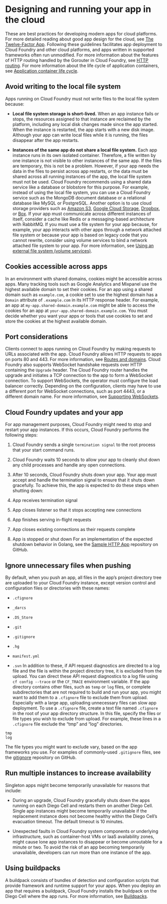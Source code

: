 # Designing and running your app in the cloud
These are best practices for developing modern apps for cloud platforms. For more detailed reading about good app design for the cloud, see [The Twelve-Factor App](http://www.12factor.net).
Following these guidelines facilitates app deployment to Cloud Foundry and other cloud platforms, and apps written in supported frameworks often run unmodified.
For more information about the features of HTTP routing handled by the Gorouter in Cloud Foundry,
see [HTTP routing](https://docs.cloudfoundry.org/concepts/http-routing.html).
For more information about the life cycle of application containers, see [Application container life cycle](https://docs.cloudfoundry.org/devguide/deploy-apps/app-lifecycle.html).

## Avoid writing to the local file system
Apps running on Cloud Foundry must not write files to the local file system because:

* **Local file system storage is short-lived.** When an app instance fails or stops, the resources assigned to that instance are reclaimed by the platform, including any local disk changes made since the app started. When the instance is restarted, the app starts with a new disk image. Although your app can write local files while it is running, the files disappear after the app restarts.

* **Instances of the same app do not share a local file system.** Each app instance runs
in its own isolated container.
Therefore, a file written by one instance is not visible to other instances of the same app.
If the files are temporary, this is not be a problem.
However, if your app needs the data in the files to persist across app restarts,
or the data must be shared across all running instances of the app,
the local file system must not be used. Cloud Foundry recommends
using a shared data service like a database or blobstore for this purpose.
For example, instead of using the local file system, you can use a Cloud Foundry service
such as the MongoDB document database or a relational database like MySQL or PostgreSQL.
Another option is to use cloud storage providers such as [Amazon S3](http://aws.amazon.com/s3/),
[Google Cloud Storage](https://cloud.google.com/products/cloud-storage),
[Dropbox](https://www.dropbox.com/developers), or [Box](http://developers.box.com/).
If your app must communicate across different instances of itself,
consider a cache like Redis or a messaging-based architecture with RabbitMQ.
If you must use a file system for your app because, for example, your app interacts
with other apps through a network attached file system or because your app is based on legacy code
that you cannot rewrite, consider using volume services to bind a network attached file system to your app.
For more information, see [Using an external file system (volume services)](https://docs.cloudfoundry.org/devguide/services/using-vol-services.html).

## Cookies accessible across apps
In an environment with shared domains, cookies might be accessible across apps.
Many tracking tools such as Google Analytics and Mixpanel use the highest available domain to set their cookies.
For an app using a shared domain such as `example.com`, a cookie set to use the highest domain has a `Domain` attribute of `.example.com` in its HTTP response header.
For example, an app at `my-app.shared-domain.example.com` might be able to access the cookies for an app at `your-app.shared-domain.example.com`.
You must decide whether you want your apps or tools that use cookies to set and store the cookies at the highest available domain.

## Port considerations
Clients connect to apps running on Cloud Foundry by making requests to URLs associated with the app.
Cloud Foundry allows HTTP requests to apps on ports 80 and 443.
For more information, see [Routes and domains](https://docs.cloudfoundry.org/devguide/deploy-apps/routes-domains.html).
Cloud Foundry also supports WebSocket handshake requests over HTTP containing the `Upgrade` header.
The Cloud Foundry router handles the upgrade and initiates a TCP connection
to the app to form a WebSocket connection.
To support WebSockets, the operator must configure the load balancer correctly. Depending on the configuration, clients may have to use a different port for WebSocket connections, such as port 4443, or a different domain name. For more information, see [Supporting WebSockets](https://docs.cloudfoundry.org/adminguide/supporting-websockets.html).

## Cloud Foundry updates and your app
For app management purposes, Cloud Foundry might need to stop and restart your app instances.
If this occurs, Cloud Foundry performs the following steps:

1. Cloud Foundry sends a single `termination signal` to the root process
that your start command runs.

2. Cloud Foundry waits 10 seconds to allow your app to cleanly shut down any child processes
and handle any open connections.

3. After 10 seconds, Cloud Foundry shuts down your app.
Your app must accept and handle the termination signal to ensure that it shuts down gracefully. To achieve this, the app is expected to do these steps when shutting down:

1. App receives termination signal

2. App closes listener so that it stops accepting new connections

3. App finishes serving in-flight requests

4. App closes existing connections as their requests complete

5. App is stopped or shut down
For an implementation of the expected shutdown behavior in Golang, see the [Sample HTTP App](https://github.com/cloudfoundry/sample-http-app) repository on GitHub.

## Ignore unnecessary files when pushing
By default, when you push an app, all files in the app’s project directory tree are uploaded
to your Cloud Foundry instance, except version control and configuration files
or directories with these names:

* `.cfignore`

* `_darcs`

* `.DS_Store`

* `.git`

* `.gitignore`

* `.hg`

* `manifest.yml`

* `.svn`
In addition to these, if API request diagnostics are directed to a log file and the file is within the project directory tree, it is excluded from the upload. You can direct these API request diagnostics to a log file using `cf config --trace` or the `CF_TRACE` environment variable.
If the app directory contains other files, such as `temp` or `log` files, or complete subdirectories that are not required to build and run your app, you might want to add them to a `.cfignore` file to exclude them from upload. Especially with a large app, uploading unnecessary files can slow app deployment.
To use a `.cfignore` file, create a text file named `.cfignore` in the root of your app directory structure. In this file, specify the files or file types you wish to exclude from upload. For example, these lines in a `.cfignore` file exclude the “tmp” and “log” directories.
```
tmp
log
```
The file types you might want to exclude vary, based on the app frameworks you use. For examples of commonly-used `.gitignore` files, see the [gitignore](https://github.com/github/gitignore) repository on GitHub.

## Run multiple instances to increase availability
Singleton apps might become temporarily unavailable for reasons that include:

* During an upgrade, Cloud Foundry gracefully shuts down the apps running on each Diego Cell
and restarts them on another Diego Cell. Single app instances might become temporarily unavailable if the replacement instance does not become healthy within the Diego Cell’s evacuation timeout. The default timeout is 10 minutes.

* Unexpected faults in Cloud Foundry system components or underlying infrastructure,
such as container-host VMs or IaaS availability zones, might cause lone app instances to disappear
or become unroutable for a minute or two.
To avoid the risk of an app becoming temporarily unavailable, developers can run more than one instance of the app.

## Using buildpacks
A buildpack consists of bundles of detection and configuration scripts that provide framework
and runtime support for your apps.
When you deploy an app that requires a buildpack, Cloud Foundry installs the buildpack
on the Diego Cell where the app runs.
For more information, see [Buildpacks](https://docs.cloudfoundry.org/buildpacks/).